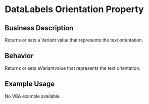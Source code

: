# DataLabels Orientation Property

## Business Description
Returns or sets a Variant value that represents the text orientation.

## Behavior
Returns or sets aVariantvalue that represents the text orientation.

## Example Usage
No VBA example available.